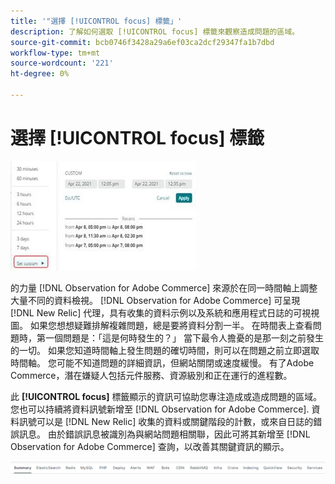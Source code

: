 ```yaml
---
title: '"選擇 [!UICONTROL focus] 標籤」'
description: 了解如何選取 [!UICONTROL focus] 標籤來觀察造成問題的區域。
source-git-commit: bcb0746f3428a29a6ef03ca2dcf29347fa1b7dbd
workflow-type: tm+mt
source-wordcount: '221'
ht-degree: 0%

---
```


# 選擇 [!UICONTROL focus] 標籤

![選擇焦點頁簽](../../assets/tools/observation-for-adobe-commerce/choosing-the-focus-tabs-1.jpg)

的力量 [!DNL Observation for Adobe Commerce] 來源於在同一時間軸上調整大量不同的資料檢視。 [!DNL Observation for Adobe Commerce] 可呈現 [!DNL New Relic] 代理，具有收集的資料示例以及系統和應用程式日誌的可視視圖。 如果您想想疑難排解複雜問題，總是要將資料分割一半。 在時間表上查看問題時，第一個問題是：「這是何時發生的？」 當下最令人擔憂的是那一刻之前發生的一切。 如果您知道時間軸上發生問題的確切時間，則可以在問題之前立即選取時間軸。 您可能不知道問題的詳細資訊，但網站關閉或速度緩慢。 有了Adobe Commerce，潛在嫌疑人包括元件服務、資源級別和正在運行的進程數。

此 **[!UICONTROL focus]** 標籤顯示的資訊可協助您專注造成或造成問題的區域。 您也可以持續將資料訊號新增至 [!DNL Observation for Adobe Commerce]. 資料訊號可以是 [!DNL New Relic] 收集的資料或關鍵階段的計數，或來自日誌的錯誤訊息。 由於錯誤訊息被識別為與網站問題相關聯，因此可將其新增至 [!DNL Observation for Adobe Commerce] 查詢，以改善其關鍵資訊的顯示。

![選擇焦點頁簽](../../assets/tools/observation-for-adobe-commerce/choosing-the-focus-tabs-2.jpeg)
